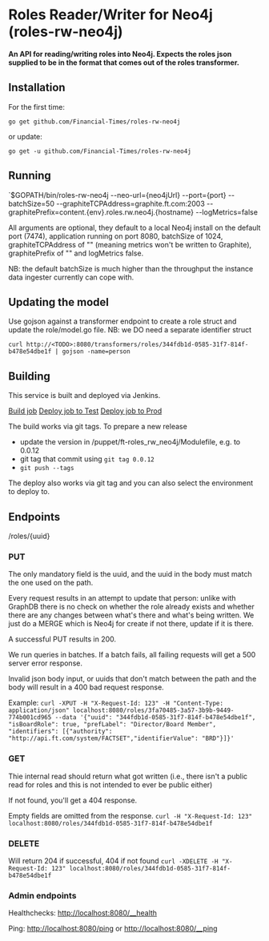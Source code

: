 # Roles Reader/Writer for Neo4j (roles-rw-neo4j)

__An API for reading/writing roles into Neo4j. Expects the roles json supplied to be in the format that comes out of the roles transformer.__

## Installation

For the first time:

`go get github.com/Financial-Times/roles-rw-neo4j`

or update:

`go get -u github.com/Financial-Times/roles-rw-neo4j`

## Running

`$GOPATH/bin/roles-rw-neo4j --neo-url={neo4jUrl} --port={port} --batchSize=50 --graphiteTCPAddress=graphite.ft.com:2003 --graphitePrefix=content.{env}.roles.rw.neo4j.{hostname} --logMetrics=false

All arguments are optional, they default to a local Neo4j install on the default port (7474), application running on port 8080, batchSize of 1024, graphiteTCPAddress of "" (meaning metrics won't be written to Graphite), graphitePrefix of "" and logMetrics false.

NB: the default batchSize is much higher than the throughput the instance data ingester currently can cope with.

## Updating the model
Use gojson against a transformer endpoint to create a role struct and update the role/model.go file. NB: we DO need a separate identifier struct

`curl http://<TODO>:8080/transformers/roles/344fdb1d-0585-31f7-814f-b478e54dbe1f | gojson -name=person`

## Building

This service is built and deployed via Jenkins.

<a href="http://ftjen10085-lvpr-uk-p:8181/view/JOBS-roles-rw-neo4j/job/roles-rw-neo4j-build/">Build job</a>
<a href="http://ftjen10085-lvpr-uk-p:8181/view/JOBS-roles-rw-neo4j/job/roles-rw-neo4j-deploy-test/">Deploy job to Test</a>
<a href="http://ftjen10085-lvpr-uk-p:8181/view/JOBS-roles-rw-neo4j/job/roles-rw-neo4j-deploy-prod/">Deploy job to Prod</a>

The build works via git tags. To prepare a new release
- update the version in /puppet/ft-roles_rw_neo4j/Modulefile, e.g. to 0.0.12
- git tag that commit using `git tag 0.0.12`
- `git push --tags`

The deploy also works via git tag and you can also select the environment to deploy to.

## Endpoints
/roles/{uuid}
### PUT
The only mandatory field is the uuid, and the uuid in the body must match the one used on the path.

Every request results in an attempt to update that person: unlike with GraphDB there is no check on whether the role already exists and whether there are any changes between what's there and what's being written. We just do a MERGE which is Neo4j for create if not there, update if it is there.

A successful PUT results in 200.

We run queries in batches. If a batch fails, all failing requests will get a 500 server error response.

Invalid json body input, or uuids that don't match between the path and the body will result in a 400 bad request response.

Example:
`curl -XPUT -H "X-Request-Id: 123" -H "Content-Type: application/json" localhost:8080/roles/3fa70485-3a57-3b9b-9449-774b001cd965 --data '{"uuid": "344fdb1d-0585-31f7-814f-b478e54dbe1f", "isBoardRole": true, "prefLabel": "Director/Board Member", "identifiers": [{"authority": "http://api.ft.com/system/FACTSET","identifierValue": "BRD"}]}'`

### GET
Thie internal read should return what got written (i.e., there isn't a public read for roles and this is not intended to ever be public either)

If not found, you'll get a 404 response.

Empty fields are omitted from the response.
`curl -H "X-Request-Id: 123" localhost:8080/roles/344fdb1d-0585-31f7-814f-b478e54dbe1f`

### DELETE
Will return 204 if successful, 404 if not found
`curl -XDELETE -H "X-Request-Id: 123" localhost:8080/roles/344fdb1d-0585-31f7-814f-b478e54dbe1f`

### Admin endpoints
Healthchecks: [http://localhost:8080/__health](http://localhost:8080/__health)

Ping: [http://localhost:8080/ping](http://localhost:8080/ping) or [http://localhost:8080/__ping](http://localhost:8080/__ping)
